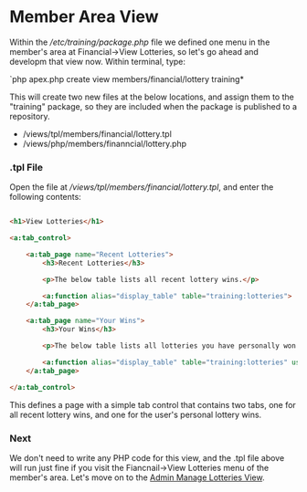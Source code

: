 
# Member Area View

Within the */etc/training/package.php* file we defined one menu in the member's area at Financial->View Lotteries, so let's go ahead and 
developm that view now.  Within terminal, type:

`php apex.php create view members/financial/lottery training*

This will create two new files at the below locations, and assign them to the "training" package, so they are 
included when the package is published to a repository.

* /views/tpl/members/financial/lottery.tpl
* /views/php/members/finanncial/lottery.php


### .tpl File

Open the file at */views/tpl/members/financial/lottery.tpl*, and enter the following contents:

~~~html

<h1>View Lotteries</h1>

<a:tab_control>

    <a:tab_page name="Recent Lotteries">
        <h3>Recent Lotteries</h3>

        <p>The below table lists all recent lottery wins.</p>

        <a:function alias="display_table" table="training:lotteries">
    </a:tab_page>

    <a:tab_page name="Your Wins">
        <h3>Your Wins</h3>

        <p>The below table lists all lotteries you have personally won.</p>

        <a:function alias="display_table" table="training:lotteries" userid="~userid~">
    </a:tab_page>

</a:tab_control>
~~~

This defines a page with a simple tab control that contains two tabs, one for all recent lottery wins, and one for the user's personal lottery 
wins.  


### Next

We don't need to write any PHP code for this view, and the .tpl file above will run just fine if you visit the Fiancnail->View Lotteries menu 
of the member's area.  Let's move on to the [Admin Manage Lotteries View](admin_manage_lotteries_view.md).


